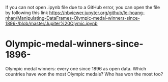 If you can not open .ipynb file due to a GitHub error, you can open the file by following this link 
https://nbviewer.jupyter.org/github/le-hoang-nhan/Manipulating-DataFrames-Olympic-medal-winners-since-1896-/blob/master/Jupiter%20Olymic.ipynb
# Olympic-medal-winners-since-1896-
Olympic medal winners: every one since 1896 as open data. Which countries have won the most Olympic medals? Who has won the most too?
